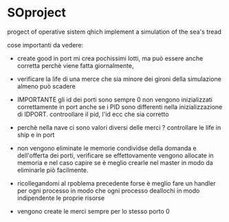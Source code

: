 # SOproject

progect of operative sistem qhich implement a simulation of the sea's tread

cose importanti da vedere:

- create good in port mi crea pochissimi lotti, ma può essere anche corretta perchè viene fatta giornalmente,
- verificare la life di una merce che sia minore dei gironi della simulazione almeno può scadere
- IMPORTANTE gli id dei porti sono sempre 0 non vengono inizializzati correttamente in port anche se i PID sono differenti nella inizializzazione di IDPORT. controollare il pid, l'id ecc che sia corretto

- perchè nella nave ci sono valori diversi delle merci ? controllare le life in ship e in port
- non vengono eliminate le memorie condividse della domanda e dell'offerta dei porti, verificare se effettovamente vengono allocate in memoria e nel caso capire se è meglio crearle nel master in modo da eliminarle piò facilmente.
- ricollegandomi al rpoblema precedente forse è meglio fare un handler per ogni processo in modo che ogni processo deallochi in modo indipendente le proprie risorse
- vengono create le merci sempre per lo stesso porto 0
